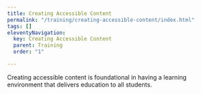 ```yaml
---
title: Creating Accessible Content
permalink: "/training/creating-accessible-content/index.html"
tags: []
eleventyNavigation:
  key: Creating Accessible Content
  parent: Training
  order: "1"

---
```

Creating accessible content is foundational in having a learning environment that delivers education to all students.   